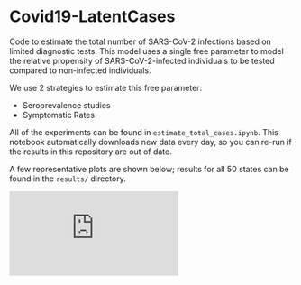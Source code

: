 # Covid19-LatentCases

Code to estimate the total number of SARS-CoV-2 infections based on limited diagnostic tests. 
This model uses a single free parameter to model the relative propensity of SARS-CoV-2-infected individuals to be tested compared to non-infected individuals. 

We use 2 strategies to estimate this free parameter:
- Seroprevalence studies
- Symptomatic Rates

All of the experiments can be found in `estimate_total_cases.ipynb`. This notebook automatically downloads new data every day, so you can re-run if the results in this repository are out of date.

A few representative plots are shown below; results for all 50 states can be found in the `results/` directory.

![NY](https://raw.githubusercontent.com/blengerich/Covid19-LatentCases/597583604c8fd15e7d414327a361b2ef76e4cac2/results/NY.pdf)
